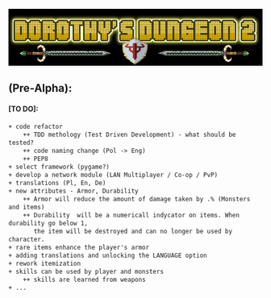
![Logo](https://github.com/zutmkr/Studia/blob/master/praca_mag/static/coollogo_com-7011398.png)


## (Pre-Alpha):
####    [TO DO]:
    + code refactor
        ++ TDD methology (Test Driven Development) - what should be tested?
        ++ code naming change (Pol -> Eng)
        ++ PEP8
    + select framework (pygame?)
    + develop a network module (LAN Multiplayer / Co-op / PvP)
    + translations (Pl, En, De) 
    + new attributes - Armor, Durability
        ++ Armor will reduce the amount of damage taken by .% (Monsters and items)
        ++ Durability  will be a numericall indycator on items. When durability go below 1,
           the item will be destroyed and can no longer be used by character.
    + rare items enhance the player's armor 
    + adding translations and unlocking the LANGUAGE option 
    + rework itemization
    + skills can be used by player and monsters
        ++ skills are learned from weapons
    + ...
